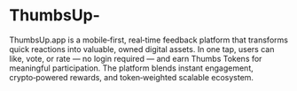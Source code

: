 # ThumbsUp-
ThumbsUp.app is a mobile‑first, real‑time feedback platform that transforms quick reactions into valuable, owned digital assets. In one tap, users can like, vote, or rate — no login required — and earn Thumbs Tokens for meaningful participation. The platform blends instant engagement, crypto‑powered rewards, and token‑weighted scalable ecosystem.
